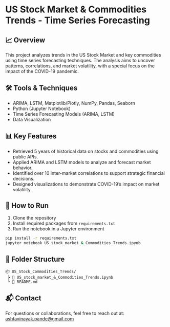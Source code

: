 # US Stock Market & Commodities Trends - Time Series Forecasting

## 📈 Overview
This project analyzes trends in the US Stock Market and key commodities using time series forecasting techniques. The analysis aims to uncover patterns, correlations, and market volatility, with a special focus on the impact of the COVID-19 pandemic.

## 🛠️ Tools & Techniques
- ARIMA, LSTM, Matplotlib/Plotly, NumPy, Pandas, Seaborn
- Python (Jupyter Notebook)
- Time Series Forecasting Models (ARIMA, LSTM)
- Data Visualization

## 📊 Key Features
- Retrieved 5 years of historical data on stocks and commodities using public APIs.
- Applied ARIMA and LSTM models to analyze and forecast market behavior.
- Identified over 10 inter-market correlations to support strategic financial decisions.
- Designed visualizations to demonstrate COVID-19’s impact on market volatility.

## 🚀 How to Run
1. Clone the repository
2. Install required packages from `requirements.txt`
3. Run the notebook in a Jupyter environment

```bash
pip install -r requirements.txt
jupyter notebook US_stock_market_&_Commodities_Trends.ipynb
```

## 📂 Folder Structure
```
📦 US_Stock_Commodities_Trends/
 ┣ 📜 US_stock_market_&_Commodities_Trends.ipynb
 ┗ 📄 README.md
```

## 📬 Contact
For questions or collaborations, feel free to reach out at: ashtavinayak.pande@gmail.com
